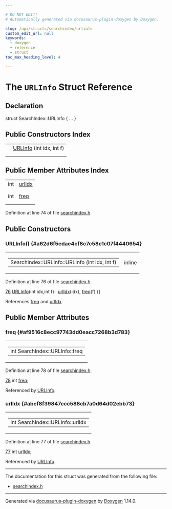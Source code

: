 ```yaml
---

# DO NOT EDIT!
# Automatically generated via docusaurus-plugin-doxygen by Doxygen.

slug: /api/structs/searchindex/urlinfo
custom_edit_url: null
keywords:
  - doxygen
  - reference
  - struct
toc_max_heading_level: 4

---
```


<div class="doxyPage">

# The `URLInfo` Struct Reference



## Declaration

<div class="doxyDeclaration">
struct SearchIndex::URLInfo { ... }
</div>

## Public Constructors Index

<table class="doxyMembersIndex">

<tr class="doxyMemberIndexItem">
<td class="doxyMemberIndexItemType" align="left" valign="top"></td>
<td class="doxyMemberIndexItemName" align="left" valign="top"><a href="#a62d6f5edae4cf8c7c58c1c07f4440654">URLInfo</a> (int idx, int f)</td>
</tr>
<tr class="doxyMemberIndexDescription">
<td class="doxyMemberIndexDescriptionLeft"></td>
<td class="doxyMemberIndexDescriptionRight">
</td>
</tr>
<tr class="doxyMemberIndexSeparator">
<td class="doxyMemberIndexSeparator" colspan="2"></td>
</tr>

</table>

## Public Member Attributes Index

<table class="doxyMembersIndex">

<tr class="doxyMemberIndexItem">
<td class="doxyMemberIndexItemType" align="left" valign="top">int</td>
<td class="doxyMemberIndexItemName" align="left" valign="top"><a href="#abef8f39847ccc588cb7a0d64d02ebb73">urlIdx</a></td>
</tr>
<tr class="doxyMemberIndexDescription">
<td class="doxyMemberIndexDescriptionLeft"></td>
<td class="doxyMemberIndexDescriptionRight">
</td>
</tr>
<tr class="doxyMemberIndexSeparator">
<td class="doxyMemberIndexSeparator" colspan="2"></td>
</tr>

<tr class="doxyMemberIndexItem">
<td class="doxyMemberIndexItemType" align="left" valign="top">int</td>
<td class="doxyMemberIndexItemName" align="left" valign="top"><a href="#af9516c8ecc97743dd0eacc7268b3d783">freq</a></td>
</tr>
<tr class="doxyMemberIndexDescription">
<td class="doxyMemberIndexDescriptionLeft"></td>
<td class="doxyMemberIndexDescriptionRight">
</td>
</tr>
<tr class="doxyMemberIndexSeparator">
<td class="doxyMemberIndexSeparator" colspan="2"></td>
</tr>

</table>


<p>Definition at line 74 of file <a href="/web-doxygen/docs/api/files/src/searchindex-h">searchindex.h</a>.</p>


<div class="doxySectionDef">

## Public Constructors

### URLInfo() {#a62d6f5edae4cf8c7c58c1c07f4440654}

<div class="doxyMemberItem">
<div class="doxyMemberProto">
<table class="doxyMemberLabels">
<tr class="doxyMemberLabels">
<td class="doxyMemberLabelsLeft">
<table class="doxyMemberName">
<tr>
<td class="doxyMemberName">SearchIndex::URLInfo::URLInfo (int idx, int f)</td>
</tr>
</table>
</td>
<td class="doxyMemberLabelsRight">
<span class="doxyMemberLabels">
<span class="doxyMemberLabel inline">inline</span>
</span>
</td>
</tr>
</table>
</div>
<div class="doxyMemberDoc">



<p>Definition at line 76 of file <a href="/web-doxygen/docs/api/files/src/searchindex-h">searchindex.h</a>.</p>


<div class="doxyProgramListing">

<div class="doxyCodeLine"><span class="doxyLineNumber"><a href="#a62d6f5edae4cf8c7c58c1c07f4440654">76</a></span><span class="doxyLineContent"><span class="doxyHighlight">      <a href="#a62d6f5edae4cf8c7c58c1c07f4440654">URLInfo</a>(</span><span class="doxyHighlightKeywordType">int</span><span class="doxyHighlight"> idx,</span><span class="doxyHighlightKeywordType">int</span><span class="doxyHighlight"> f) : <a href="#abef8f39847ccc588cb7a0d64d02ebb73">urlIdx</a>(idx), <a href="#af9516c8ecc97743dd0eacc7268b3d783">freq</a>(f) {}</span></span></div>

</div>


<p>References <a href="#af9516c8ecc97743dd0eacc7268b3d783">freq</a> and <a href="#abef8f39847ccc588cb7a0d64d02ebb73">urlIdx</a>.</p>

</div>
</div>

</div>

<div class="doxySectionDef">

## Public Member Attributes

### freq {#af9516c8ecc97743dd0eacc7268b3d783}

<div class="doxyMemberItem">
<div class="doxyMemberProto">
<table class="doxyMemberLabels">
<tr class="doxyMemberLabels">
<td class="doxyMemberLabelsLeft">
<table class="doxyMemberName">
<tr>
<td class="doxyMemberName">int SearchIndex::URLInfo::freq</td>
</tr>
</table>
</td>
</tr>
</table>
</div>
<div class="doxyMemberDoc">



<p>Definition at line 78 of file <a href="/web-doxygen/docs/api/files/src/searchindex-h">searchindex.h</a>.</p>


<div class="doxyProgramListing">

<div class="doxyCodeLine"><span class="doxyLineNumber"><a href="#af9516c8ecc97743dd0eacc7268b3d783">78</a></span><span class="doxyLineContent"><span class="doxyHighlight">      </span><span class="doxyHighlightKeywordType">int</span><span class="doxyHighlight"> <a href="#af9516c8ecc97743dd0eacc7268b3d783">freq</a>;</span></span></div>

</div>


<p>Referenced by <a href="#a62d6f5edae4cf8c7c58c1c07f4440654">URLInfo</a>.</p>

</div>
</div>

### urlIdx {#abef8f39847ccc588cb7a0d64d02ebb73}

<div class="doxyMemberItem">
<div class="doxyMemberProto">
<table class="doxyMemberLabels">
<tr class="doxyMemberLabels">
<td class="doxyMemberLabelsLeft">
<table class="doxyMemberName">
<tr>
<td class="doxyMemberName">int SearchIndex::URLInfo::urlIdx</td>
</tr>
</table>
</td>
</tr>
</table>
</div>
<div class="doxyMemberDoc">



<p>Definition at line 77 of file <a href="/web-doxygen/docs/api/files/src/searchindex-h">searchindex.h</a>.</p>


<div class="doxyProgramListing">

<div class="doxyCodeLine"><span class="doxyLineNumber"><a href="#abef8f39847ccc588cb7a0d64d02ebb73">77</a></span><span class="doxyLineContent"><span class="doxyHighlight">      </span><span class="doxyHighlightKeywordType">int</span><span class="doxyHighlight"> <a href="#abef8f39847ccc588cb7a0d64d02ebb73">urlIdx</a>;</span></span></div>

</div>


<p>Referenced by <a href="#a62d6f5edae4cf8c7c58c1c07f4440654">URLInfo</a>.</p>

</div>
</div>

</div>

<hr/>

The documentation for this struct was generated from the following file:

<ul>
<li><a href="/web-doxygen/docs/api/files/src/searchindex-h">searchindex.h</a></li>
</ul>

<hr/>

<p class="doxyGeneratedBy">Generated via <a href="https://github.com/xpack/docusaurus-plugin-doxygen">docusaurus-plugin-doxygen</a> by <a href="https://www.doxygen.nl">Doxygen</a> 1.14.0.</p>

</div>
